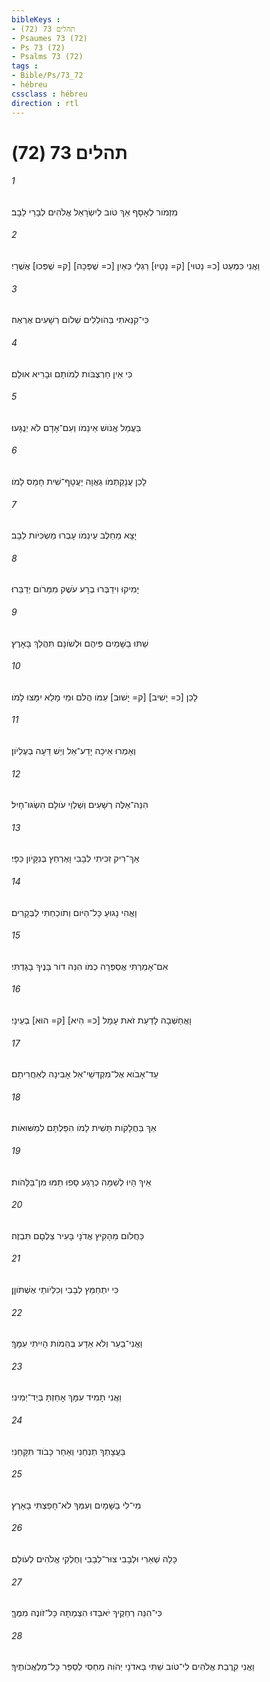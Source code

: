 ```yaml
---
bibleKeys : 
- תהלים 73 (72)
- Psaumes 73 (72)
- Ps 73 (72)
- Psalms 73 (72)
tags : 
- Bible/Ps/73_72
- hébreu
cssclass : hébreu
direction : rtl
---
```


# תהלים 73 (72)

###### 1
מִזְמֹור לְאָסָף אַךְ טֹוב לְיִשְׂרָאֵל אֱלֹהִים לְבָרֵי לֵבָב׃
###### 2
וַאֲנִי כִּמְעַט [כ= נָטוּי] [ק= נָטָיוּ] רַגְלָי כְּאַיִן [כ= שֻׁפְּכָה] [ק= שֻׁפְּכוּ] אֲשֻׁרָי׃
###### 3
כִּי־קִנֵּאתִי בַּהֹולְלִים שְׁלֹום רְשָׁעִים אֶרְאֶה׃
###### 4
כִּי אֵין חַרְצֻבֹּות לְמֹותָם וּבָרִיא אוּלָם׃
###### 5
בַּעֲמַל אֱנֹושׁ אֵינֵמֹו וְעִם־אָדָם לֹא יְנֻגָּעוּ׃
###### 6
לָכֵן עֲנָקַתְמֹו גַאֲוָה יַעֲטָף־שִׁית חָמָס לָמֹו׃
###### 7
יָצָא מֵחֵלֶב עֵינֵמֹו עָבְרוּ מַשְׂכִּיֹּות לֵבָב׃
###### 8
יָמִיקוּ וִידַבְּרוּ בְרָע עֹשֶׁק מִמָּרֹום יְדַבֵּרוּ׃
###### 9
שַׁתּוּ בַשָּׁמַיִם פִּיהֶם וּלְשֹׁונָם תִּהֲלַךְ בָּאָרֶץ׃
###### 10
לָכֵן [כ= יָשִׁיב] [ק= יָשׁוּב] עַמֹּו הֲלֹם וּמֵי מָלֵא יִמָּצוּ לָמֹו׃
###### 11
וְאָמְרוּ אֵיכָה יָדַע־אֵל וְיֵשׁ דֵּעָה בְעֶלְיֹון׃
###### 12
הִנֵּה־אֵלֶּה רְשָׁעִים וְשַׁלְוֵי עֹולָם הִשְׂגּוּ־חָיִל׃
###### 13
אַךְ־רִיק זִכִּיתִי לְבָבִי וָאֶרְחַץ בְּנִקָּיֹון כַּפָּי׃
###### 14
וָאֱהִי נָגוּעַ כָּל־הַיֹּום וְתֹוכַחְתִּי לַבְּקָרִים׃
###### 15
אִם־אָמַרְתִּי אֲסַפְּרָה כְמֹו הִנֵּה דֹור בָּנֶיךָ בָגָדְתִּי׃
###### 16
וָאֲחַשְּׁבָה לָדַעַת זֹאת עָמָל [כ= הִיא] [ק= הוּא] בְעֵינָי׃
###### 17
עַד־אָבֹוא אֶל־מִקְדְּשֵׁי־אֵל אָבִינָה לְאַחֲרִיתָם׃
###### 18
אַךְ בַּחֲלָקֹות תָּשִׁית לָמֹו הִפַּלְתָּם לְמַשּׁוּאֹות׃
###### 19
אֵיךְ הָיוּ לְשַׁמָּה כְרָגַע סָפוּ תַמּוּ מִן־בַּלָּהֹות׃
###### 20
כַּחֲלֹום מֵהָקִיץ אֲדֹנָי בָּעִיר צַלְםָם תִּבְזֶה׃
###### 21
כִּי יִתְחַמֵּץ לְבָבִי וְכִלְיֹותַי אֶשְׁתֹּוןָן׃
###### 22
וַאֲנִי־בַעַר וְלֹא אֵדָע בְּהֵמֹות הָיִיתִי עִמָּךְ׃
###### 23
וַאֲנִי תָמִיד עִמָּךְ אָחַזְתָּ בְּיַד־יְמִינִי׃
###### 24
בַּעֲצָתְךָ תַנְחֵנִי וְאַחַר כָּבֹוד תִּקָּחֵנִי׃
###### 25
מִי־לִי בַשָּׁמָיִם וְעִמְּךָ לֹא־חָפַצְתִּי בָאָרֶץ׃
###### 26
כָּלָה שְׁאֵרִי וּלְבָבִי צוּר־לְבָבִי וְחֶלְקִי אֱלֹהִים לְעֹולָם׃
###### 27
כִּי־הִנֵּה רְחֵקֶיךָ יֹאבֵדוּ הִצְמַתָּה כָּל־זֹונֶה מִמֶּךָּ׃
###### 28
וַאֲנִי קִרֲבַת אֱלֹהִים לִי־טֹוב שַׁתִּי בַּאדֹנָי יְהֹוִה מַחְסִי לְסַפֵּר כָּל־מַלְאֲכֹותֶיךָ׃
